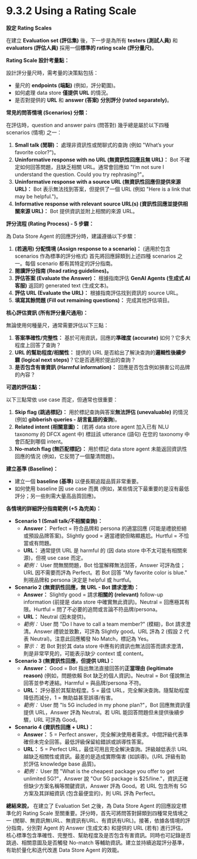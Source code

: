 # 9.3.2 Using a Rating Scale

**設定 Rating Scales**

在建立 **Evaluation set (評估集)** 後，下一步是為所有 **testers (測試人員)** 和 **evaluators (評估人員)** 採用一個**標準的 rating scale (評分量尺)**。

**Rating Scale 設計考量點：**

設計評分量尺時，需考量的決策點包括：

- 量尺的 **endpoints (端點)** (例如，評分範圍)。
- 如何處理 data store **僅提供 URL** 的情況。
- 是否對提供的 **URL** 和 **answer (答案)** **分別評分 (rated separately)**。

**常見的問答情境 (Scenarios) 分類：**

在評估時，question and answer pairs (問答對) 幾乎總是屬於以下四種 scenarios (情境) 之一：

1. **Small talk (閒聊)：** 處理非資訊性或閒聊式的查詢 (例如 "What’s your favorite color?")。
2. **Uninformative response with no URL (無資訊性回應且無 URL)：** Bot 不確定如何回答問題，且缺乏相關 URL。通常會回應如 "I’m not sure I understand the question. Could you try rephrasing?"。
3. **Uninformative response with a source URL (無資訊性回應但提供來源 URL)：** Bot 表示無法找到答案，但提供了一個 URL (例如 "Here is a link that may be helpful.")。
4. **Informative response with relevant source URL(s) (資訊性回應並提供相關來源 URL)：** Bot 提供資訊並附上相關的來源 URL。

**評分流程 (Rating Process) - 5 步驟：**

為 Data Store Agent 的回應評分時，建議遵循以下步驟：

1. **(若適用) 分配情境 (Assign response to a scenario)：** (適用於包含 scenarios 作為標準的評分格式) 首先將回應歸類到上述四種 scenarios 之一。每個 scenario 都有其特定的評分指南。
2. **閱讀評分指南 (Read rating guidelines)。**
3. **評估答案 (Evaluate the Answer)：** 根據指南評估 **GenAI Agents (生成式 AI 客服)** 返回的 generated text (生成文本)。
4. **評估 URL (Evaluate the URL)：** 根據指南評估找到資訊的 source URL。
5. **填寫其餘問題 (Fill out remaining questions)：** 完成其他評估項目。

**核心評估資訊 (所有評分量尺通用)：**

無論使用何種量尺，通常需要評估以下三點：

1. **答案準確性/完整性：** 基於可用資訊，回應的**準確度 (accurate)** 如何？它多大程度上回答了查詢？
2. **URL 的幫助程度/相關性：** 提供的 URL 是否給出了解決查詢的**邏輯性後續步驟 (logical next steps)**？它是否適用於提出的查詢？
3. **是否包含有害資訊 (Harmful information)：** 回應是否包含例如損害公司品牌的內容？

**可選的評估點：**

以下三點常依 use case 而定，但通常也很重要：

1. **Skip flag (跳過標記)：** 用於標記查詢與答案**無法評估 (unevaluable)** 的情況 (例如 **gibberish queries - 胡言亂語的查詢**)。
2. **Related intent (相關意圖)：** (若將 data store agent 加入已有 NLU taxonomy 的 DFCX agent 中) 標註該 utterance (語句) 在您的 taxonomy 中會匹配到哪個 intent。
3. **No-match flag (無匹配標記)：** 用於標記 data store agent 未能返回資訊性回應的情況 (例如，它反問了一個釐清問題)。

**建立基準 (Baseline)：**

- 建立一個 **baseline (基準)** 以便長期追蹤品質非常重要。
- 如何使用 baseline 因 use case 而異 (例如，某些情況下最重要的是沒有最低評分；另一些則需大量高品質回應)。

**各情境的詳細評分指南範例 (+5 為完美)：**

- **Scenario 1 (Small talk/不相關查詢)：**
    - **Answer：** Perfect = 符合品牌和 persona 的適當回應 (可能是禮貌拒絕或預設品牌答案)。Slightly good = 適當禮貌但略顯尷尬。Hurtful = 不恰當或有問題。
    - **URL：** 通常提供 URL 是 harmful 的 (因 data store 中不太可能有相關來源)，但視 use case 而定。
    - _範例：_ User 問無關問題，Bot 恰當解釋無法回答，Answer 可評為佳；URL 因不需要而評為 Perfect。若 Bot 回答 "My favorite color is blue." 則視品牌和 persona 決定是 helpful 或 hurtful。
- **Scenario 2 (無資訊性回應，無 URL - Bot 請求澄清)：**
    - **Answer：** Slightly good = 請求**相關的 (relevant)** follow-up information (前提是 data store 中確實無此資訊)。Neutral = 回應極其有限。Hurtful = 問了不必要的追問或言論不符品牌/persona。
    - **URL：** Neutral (因未提供)。
    - _範例：_ User 問 "Do I have to call a team member?" (模糊)，Bot 請求澄清。Answer 禮貌並致歉，可評為 Slightly good。URL 評為 2 (假設 2 代表 Neutral)。注意此回應觸發 No Match，標記為 Yes。
    - _警示：_ 若 Bot 對於其 data store 中應有的資訊也無法回答而請求澄清，則是非常罕見的，可能表示缺少 context 或 content。
- **Scenario 3 (無資訊性回應，但提供 URL)：**
    - **Answer：** Good = Bot 指出無法直接回答的**正當理由 (legitimate reason)** (例如，問題依賴 Bot 缺乏的個人資訊)。Neutral = Bot 僅說無法回答並參考連結。Harmful = 與品牌/persona 不符。
    - **URL：** 評分基於其幫助程度。5 = 最佳 URL，完全解決查詢。隨幫助程度降低而減分，1 = 無助益甚至誤導/有害。
    - _範例：_ User 問 "Is 5G included in my phone plan?"，Bot 回應無資訊僅提供 URL，Answer 評為 Neutral。若 URL 能回答問題但未提供後續步驟，URL 可評為 Good。
- **Scenario 4 (資訊性回應 + URL)：**
    - **Answer：** 5 = Perfect answer，完全解決使用者需求。中間評級代表準確但未完全回答。最低評級保留給錯誤或誤導性答案。
    - **URL：** 5 = Perfect URL，最佳可用且完全解決查詢。評級越低表示 URL 越缺乏相關性或資訊。最差的是造成實際傷害 (如誤導)。(URL 評級有助於評估 knowledge base 品質)。
    - _範例：_ User 問 "What is the cheapest package you offer to get unlimited 5G?"，Answer 說 "Our 5G package is $25/line."，資訊正確但缺少方案名稱等關鍵資訊，Answer 評為 Good。若 URL 包含所有 5G 方案及其詳細資訊 (包含最便宜的)，則 URL 評為 Perfect。

**總結來說，** 在建立了 Evaluation Set 之後，為 Data Store Agent 的回應設定標準化的 Rating Scale 至關重要。評分時，首先可將問答對歸類到四種常見情境之一 (閒聊、無資訊無URL、無資訊有URL、有資訊有URL)。接著，依據各情境的評分指南，分別對 Agent 的 Answer (生成文本) 和提供的 URL (若有) 進行評估，核心標準包含準確性、完整性、幫助程度及是否包含有害資訊。同時也可記錄是否跳過、相關意圖及是否觸發 No-match 等輔助資訊。建立並持續追蹤評分基準，有助於量化和迭代改進 Data Store Agent 的效能。